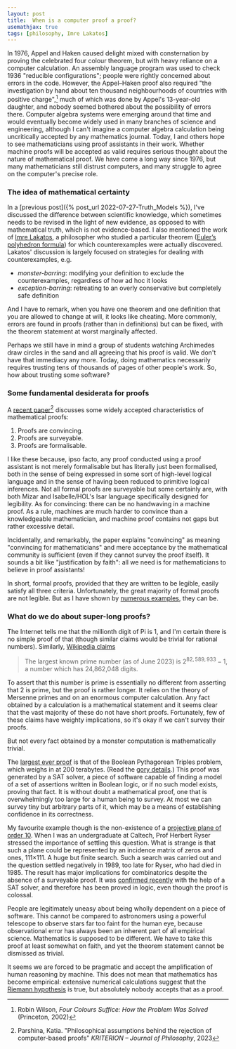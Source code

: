 ```yaml
---
layout: post
title:  When is a computer proof a proof?
usemathjax: true
tags: [philosophy, Imre Lakatos]
---
```


In 1976, Appel and Haken caused delight mixed with consternation by proving
the celebrated four colour theorem, but with heavy reliance on a computer calculation.
An assembly language program was used to check 1936 "reducible configurations"; 
people were rightly concerned about errors in the code.
However, the Appel–Haken proof also required "the investigation by hand
about ten thousand neighbourhoods of countries with positive charge",[^1]
much of which was done by Appel's 13-year-old daughter,
and nobody seemed bothered about the possibility of errors there.
Computer algebra systems were emerging around that time and would eventually
become widely used in many branches of science and engineering,
although I can't imagine a computer algebra calculation being uncritically accepted
by any mathematics journal.
Today, I and others hope to see mathematicians using proof assistants in their work.
Whether machine proofs will be accepted as valid requires serious thought
about the nature of mathematical proof.
We have come a long way since 1976, but many mathematicians still distrust computers,
and many struggle to agree on the computer's precise role.

[^1]: Robin Wilson, *Four Colours Suffice: How the Problem Was Solved* (Princeton, 2002)

### The idea of mathematical certainty

In a [previous post]({% post_url 2022-07-27-Truth_Models %}), I've discussed the difference
between scientific knowledge, which sometimes needs to be revised 
in the light of new evidence, as opposed to with mathematical truth,
which is not evidence-based. I also mentioned 
the work of [Imre Lakatos](https://plato.stanford.edu/entries/lakatos/), a philosopher
who studied a particular theorem 
([Euler’s polyhedron formula](https://www.ams.org/publicoutreach/feature-column/fcarc-eulers-formula)) for which counterexamples
were actually discovered. Lakatos' discussion is largely focused on
strategies for dealing with counterexamples, e.g.

* *monster-barring*: modifying your definition to exclude the counterexamples, regardless of how ad hoc it looks
* *exception-barring*: retreating to an overly conservative but completely safe definition

And I have to remark, when you have one theorem and one definition that you are allowed to change at will, it looks like cheating. More commonly, errors are found in proofs (rather than in definitions) but can be fixed, with the theorem statement at worst marginally affected.

Perhaps we still have in mind a group of students watching Archimedes draw circles
in the sand and all agreeing that his proof is valid. 
We don't have that immediacy any more.
Today, doing mathematics necessarily requires trusting 
tens of thousands of pages of other people's work.
So, how about trusting some software?

### Some fundamental desiderata for proofs

A [recent paper](https://www.degruyter.com/document/doi/10.1515/krt-2022-0015/html)[^2]
discusses some widely accepted characteristics of mathematical proofs:


[^2]: Parshina, Katia. "Philosophical assumptions behind the rejection of computer-based proofs" *KRITERION – Journal of Philosophy*, 2023

1. Proofs are convincing.
2. Proofs are surveyable.
3. Proofs are formalisable. 

I like these because, ipso facto, any proof conducted using a proof assistant
is not merely formalisable but has literally just been formalised,
both in the sense of being expressed in some sort of high-level logical language
and in the sense of having been reduced to primitive logical inferences.
Not all formal proofs are surveyable but some certainly are, 
with both Mizar and Isabelle/HOL's Isar language specifically designed for legibility.
As for convincing: there can be no handwaving in a machine proof.
As a rule, machines are much harder to convince than a knowledgeable mathematician,
and machine proof contains not gaps but rather excessive detail.

Incidentally, and remarkably, the paper explains "convincing" as meaning
"convincing for mathematicians" and mere acceptance by the mathematical community
is sufficient (even if they cannot survey the proof itself).
It sounds a bit like "justification by faith": all we need is for mathematicians to believe
in proof assistants!

In short, formal proofs, provided that they are written to be legible, easily satisfy
all three criteria. Unfortunately, the great majority of formal proofs are not legible.
But as I have shown by [numerous examples](/tag/examples), 
they can be.

### What do we do about super-long proofs?

The Internet tells me that the millionth digit of Pi is 1, and I'm certain
there is no simple proof of that 
(though similar claims would be trivial for rational numbers).
Similarly, [Wikipedia claims](https://en.wikipedia.org/wiki/Largest_known_prime_number) 

> The largest known prime number (as of June 2023) is $2^{82,589,933} − 1$, a number which has 24,862,048 digits.

To assert that this number is prime is essentially no different from asserting that
2 is prime, but the proof is rather longer.
It relies on the theory of Mersenne primes
and on an enormous computer calculation.
Any fact obtained by a calculation is a mathematical statement and it seems clear
that the vast majority of these do not have short proofs.
Fortunately, few of these claims have weighty implications, so it's okay
if we can't survey their proofs.

But not every fact obtained by a monster computation is mathematically trivial.

The [largest ever proof](https://www.cs.utexas.edu/~marijn/ptn/) 
is that of the Boolean Pythagorean Triples problem, which weighs in at 200 terabytes.
(Read the [gory details](https://arxiv.org/abs/1605.00723).)
This proof was generated by a SAT solver, a piece of software capable of
finding a model of a set of assertions written in Boolean logic,
or if no such model exists, proving that fact.
It is without doubt a mathematical proof, one that is overwhelmingly too large
for a human being to survey.
At most we can survey tiny but arbitrary parts of it,
which may be a means of establishing confidence in its correctness.

My favourite example though is the non-existence of a 
[projective plane of order 10](/papers/Lam_finite_Proj_plane_order_10.pdf).
When I was an undergraduate at Caltech, Prof Herbert Ryser stressed the importance of
settling this question. What is strange is that such a plane could be represented
by an incidence matrix of zeros and ones, 111×111. A huge but finite search.
Such a search was carried out and the question settled negatively in 1989,
too late for Ryser, who had died in 1985.
The result has major implications for combinatorics despite the absence
of a surveyable proof. 
It was [confirmed recently](https://arxiv.org/abs/2012.04715) with the help of a SAT solver,
and therefore has been proved in logic, even though the proof is colossal.

People are legitimately uneasy about being wholly dependent on 
a piece of software. This cannot be compared to astronomers using a powerful telescope
to observe stars far too faint for the human eye, because observational error
has always been an inherent part of all empirical science.
Mathematics is supposed to be different.
We have to take this proof at least somewhat on faith, and yet the theorem statement
cannot be dismissed as trivial.

It seems we are forced to be pragmatic and accept the amplification
of human reasoning by machine. This does not mean that mathematics has become empirical:
extensive numerical calculations suggest that the [Riemann hypothesis](https://en.wikipedia.org/wiki/Riemann_hypothesis) is true,
but absolutely nobody accepts that as a proof.


